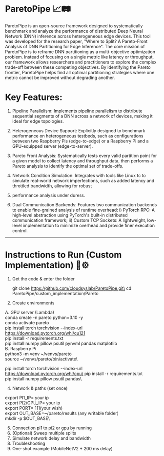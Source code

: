 # ParetoPipe 📈🛤️

ParetoPipe is an open-source framework designed to systematically benchmark and analyze the performance of distributed Deep Neural Network (DNN) inference across heterogeneous edge devices. This tool was developed for the research paper, "Where to Split? A Pareto-Front Analysis of DNN Partitioning for Edge Inference". The core mission of ParetoPipe is to reframe DNN partitioning as a multi-objective optimization problem. Instead of focusing on a single metric like latency or throughput, our framework allows researchers and practitioners to explore the complex trade-off between these competing objectives. By identifying the Pareto frontier, ParetoPipe helps find all optimal partitioning strategies where one metric cannot be improved without degrading another.

# Key Features:

1. Pipeline Parallelism: Implements pipeline parallelism to distribute sequential segments of a DNN across a network of devices, making it ideal for edge topologies.

2. Heterogeneous Device Support: Explicitly designed to benchmark performance on heterogeneous testbeds, such as configurations between two Raspberry Pis (edge-to-edge) or a Raspberry Pi and a GPU-equipped server (edge-to-server).

3. Pareto Front Analysis: Systematically tests every valid partition point for a given model to collect latency and throughput data, then performs a Pareto analysis to identify the optimal set of trade-offs.

4. Network Condition Simulation: Integrates with tools like Linux tc to simulate real-world network imperfections, such as added latency and throttled bandwidth, allowing for robust
5. performance analysis under duress.
   
6. Dual Communication Backends: Features two communication backends to enable fine-grained analysis of runtime overhead: i) PyTorch RPC: A high-level abstraction using PyTorch's built-in distributed communication framework; ii) Custom TCP Sockets: A lightweight, low-level implementation to minimize overhead and provide finer execution control.

---
# Instructions to Run (Custom Implementation) 🧪⚙️
1) Get the code & enter the folder

   git clone https://github.com/cloudsyslab/ParetoPipe.git\
   cd ParetoPipe/custom_implementation/Pareto

3) Create environments

A. GPU server (Lambda)\
conda create -n pareto python=3.10 -y\
conda activate pareto\
pip install torch torchvision --index-url https://download.pytorch.org/whl/cu121 \
pip install -r requirements.txt \
pip install numpy pillow psutil pynvml pandas matplotlib\
B. Raspberry Pi\
python3 -m venv ~/venvs/pareto\
source ~/venvs/pareto/bin/activate\

pip install torch torchvision --index-url https://download.pytorch.org/whl/cpu\
pip install -r requirements.txt\
pip install numpy pillow psutil pandas\

4) Network & paths (set once)

export PI1_IP= your ip\
export PI2/GPU_IP= your ip\
export PORT= 111(your wish)\
export OUT_BASE=~/pareto/results (any writable folder)\
mkdir -p $OUT_BASE\

5) Connection pi1 to pi2 or gpu by running 
7) (Optional) Sweep multiple splits
8) Simulate network delay and bandwidth
9) Troubleshooting
10) One-shot example (MobileNetV2 + 200 ms delay)
